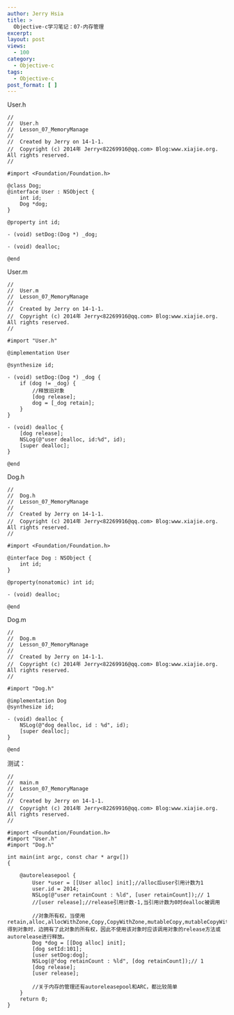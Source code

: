 ```yaml
---
author: Jerry Hsia
title: >
  Objective-c学习笔记：07-内存管理
excerpt:
layout: post
views:
  - 100
category:
  - Objective-c
tags:
  - Objective-c
post_format: [ ]
---
```

User.h

    //
    //  User.h
    //  Lesson_07_MemoryManage
    //
    //  Created by Jerry on 14-1-1.
    //  Copyright (c) 2014年 Jerry<82269916@qq.com> Blog:www.xiajie.org. All rights reserved.
    //
    
    #import <Foundation/Foundation.h>
    
    @class Dog;
    @interface User : NSObject {
        int id;
        Dog *dog;
    }
    
    @property int id;
    
    - (void) setDog:(Dog *) _dog;
    
    - (void) dealloc;
    
    @end

User.m

    //
    //  User.m
    //  Lesson_07_MemoryManage
    //
    //  Created by Jerry on 14-1-1.
    //  Copyright (c) 2014年 Jerry<82269916@qq.com> Blog:www.xiajie.org. All rights reserved.
    //
    
    #import "User.h"
    
    @implementation User
    
    @synthesize id;
    
    - (void) setDog:(Dog *) _dog {
        if (dog != _dog) {
            //释放旧对象
            [dog release];
            dog = [_dog retain];
        }
    }
    
    - (void) dealloc {
        [dog release];
        NSLog(@"user dealloc, id:%d", id);
        [super dealloc];
    }
    
    @end

Dog.h

    //
    //  Dog.h
    //  Lesson_07_MemoryManage
    //
    //  Created by Jerry on 14-1-1.
    //  Copyright (c) 2014年 Jerry<82269916@qq.com> Blog:www.xiajie.org. All rights reserved.
    //
    
    #import <Foundation/Foundation.h>
    
    @interface Dog : NSObject {
        int id;
    }
    
    @property(nonatomic) int id;
    
    - (void) dealloc;
    
    @end

Dog.m

    //
    //  Dog.m
    //  Lesson_07_MemoryManage
    //
    //  Created by Jerry on 14-1-1.
    //  Copyright (c) 2014年 Jerry<82269916@qq.com> Blog:www.xiajie.org. All rights reserved.
    //
    
    #import "Dog.h"
    
    @implementation Dog
    @synthesize id;
    
    - (void) dealloc {
        NSLog(@"dog dealloc, id : %d", id);
        [super dealloc];
    }
    
    @end

测试：

    //
    //  main.m
    //  Lesson_07_MemoryManage
    //
    //  Created by Jerry on 14-1-1.
    //  Copyright (c) 2014年 Jerry<82269916@qq.com> Blog:www.xiajie.org. All rights reserved.
    //
    
    #import <Foundation/Foundation.h>
    #import "User.h"
    #import "Dog.h"
    
    int main(int argc, const char * argv[])
    {
    
        @autoreleasepool {
            User *user = [[User alloc] init];//alloc后user引用计数为1
            user.id = 2014;
            NSLog(@"user retainCount : %ld", [user retainCount]);// 1
            //[user release];//release引用计数-1,当引用计数为0时dealloc被调用
    
            //对象所有权，当使用retain,alloc,allocWithZone,Copy,CopyWithZone,mutableCopy,mutableCopyWithZone得到对象时，边拥有了此对象的所有权，因此不使用该对象时应该调用对象的release方法或autorelease进行释放。
            Dog *dog = [[Dog alloc] init];
            [dog setId:101];
            [user setDog:dog];
            NSLog(@"dog retainCount : %ld", [dog retainCount]);// 1
            [dog release];
            [user release];
    
            //关于内存的管理还有autoreleasepool和ARC，都比较简单
        }
        return 0;
    }

 